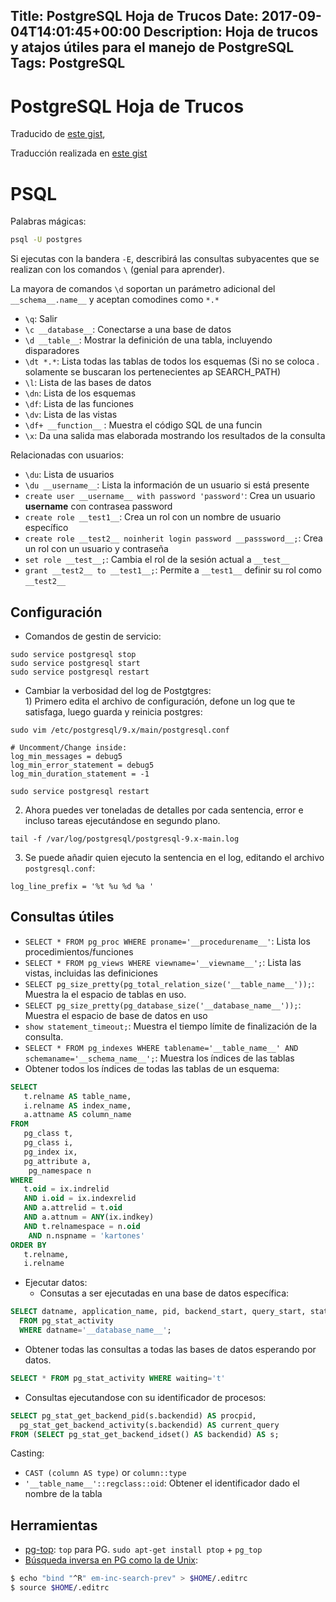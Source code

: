 Title: PostgreSQL Hoja de Trucos
Date: 2017-09-04T14:01:45+00:00
Description: Hoja de trucos y atajos útiles para el manejo de PostgreSQL
Tags: PostgreSQL
---
# PostgreSQL Hoja de Trucos

Traducido de [este gist](https://gist.github.com/Kartones/dd3ff5ec5ea238d4c546), 

Traducción realizada en [este gist](https://gist.github.com/ma0c/c444fa967a570dcfbedcb96b4a0bd909)

# PSQL

Palabras mágicas:
```bash
psql -U postgres
```
Si ejecutas con la bandera `-E`, describirá las consultas subyacentes que se realizan con los comandos `\` (genial para aprender).

La mayora de comandos `\d` soportan un parámetro adicional del `__schema__.name__` y aceptan comodines como `*.*`

- `\q`: Salir
- `\c __database__`: Conectarse a una base de datos
- `\d __table__`: Mostrar la definición de una tabla, incluyendo disparadores
- `\dt *.*`: Lista todas las tablas de todos los esquemas (Si no se coloca *.* solamente se buscaran los pertenecientes ap SEARCH_PATH)
- `\l`: Lista de las bases de datos
- `\dn`: Lista de los esquemas
- `\df`: Lista de las funciones
- `\dv`: Lista de las vistas
- `\df+ __function__` : Muestra el código SQL de una funcin
- `\x`: Da una salida mas elaborada mostrando los resultados de la consulta 

Relacionadas con usuarios:
- `\du`: Lista de usuarios
- `\du __username__`: Lista la información de un usuario si está presente
- `create user __username__ with password 'password'`: Crea un usuario __username__ con contrasea password
- `create role __test1__`: Crea un rol con un nombre de usuario específico
- `create role __test2__ noinherit login password __passsword__;`: Crea un rol con un usuario y contraseña
- `set role __test__;`: Cambia el rol de la sesión actual a `__test__`
- `grant __test2__ to __test1__;`: Permite a `__test1__` definir su rol como `__test2__`

## Configuración

- Comandos de gestin de servicio:
```
sudo service postgresql stop
sudo service postgresql start
sudo service postgresql restart
```

- Cambiar la verbosidad del log de Postgtgres:
  <br/>1) Primero edita el archivo de configuración, defone un log que te satisfaga, luego guarda y reinicia postgres:
```
sudo vim /etc/postgresql/9.x/main/postgresql.conf

# Uncomment/Change inside:
log_min_messages = debug5
log_min_error_statement = debug5
log_min_duration_statement = -1

sudo service postgresql restart
```
  2) Ahora puedes ver toneladas de detalles por cada sentencia, error e incluso tareas ejecutándose en segundo plano.
```
tail -f /var/log/postgresql/postgresql-9.x-main.log
```
  3) Se puede añadir quien ejecuto la sentencia en el log, editando el archivo `postgresql.conf`:
```
log_line_prefix = '%t %u %d %a '
```


## Consultas útiles
- `SELECT * FROM pg_proc WHERE proname='__procedurename__'`: Lista los procedimientos/funciones
- `SELECT * FROM pg_views WHERE viewname='__viewname__';`: Lista las vistas, incluidas las definiciones
- `SELECT pg_size_pretty(pg_total_relation_size('__table_name__'));`: Muestra la el espacio de tablas en uso.
- `SELECT pg_size_pretty(pg_database_size('__database_name__'));`: Muestra el espacio de base de datos en uso
- `show statement_timeout;`: Muestra el tiempo límite de finalización de la consulta.
- `SELECT * FROM pg_indexes WHERE tablename='__table_name__' AND schemaname='__schema_name__';`: Muestra los índices de las tablas
- Obtener todos los índices de todas las tablas de un esquema:
```sql
SELECT
   t.relname AS table_name,
   i.relname AS index_name,
   a.attname AS column_name
FROM
   pg_class t,
   pg_class i,
   pg_index ix,
   pg_attribute a,
    pg_namespace n
WHERE
   t.oid = ix.indrelid
   AND i.oid = ix.indexrelid
   AND a.attrelid = t.oid
   AND a.attnum = ANY(ix.indkey)
   AND t.relnamespace = n.oid
    AND n.nspname = 'kartones'
ORDER BY
   t.relname,
   i.relname
```
- Ejecutar datos:
  - Consutas a ser ejecutadas en una base de datos específica:
```sql
SELECT datname, application_name, pid, backend_start, query_start, state_change, state, query 
  FROM pg_stat_activity 
  WHERE datname='__database_name__';
```
  - Obtener todas las consultas a todas las bases de datos esperando por datos. 
```sql
SELECT * FROM pg_stat_activity WHERE waiting='t'
```
  - Consultas ejecutandose con su identificador de procesos:
```sql
SELECT pg_stat_get_backend_pid(s.backendid) AS procpid, 
  pg_stat_get_backend_activity(s.backendid) AS current_query
FROM (SELECT pg_stat_get_backend_idset() AS backendid) AS s;
```

Casting:
- `CAST (column AS type)` or `column::type`
- `'__table_name__'::regclass::oid`: Obtener el identificador dado el nombre de la tabla


## Herramientas
- [pg-top](http://ptop.projects.pgfoundry.org/): `top` para PG. `sudo apt-get install ptop` + `pg_top`
- [Búsqueda inversa en PG como la de Unix](https://dba.stackexchange.com/questions/63453/is-there-a-psql-equivalent-of-bashs-reverse-search-history):
```bash
$ echo "bind "^R" em-inc-search-prev" > $HOME/.editrc
$ source $HOME/.editrc
```